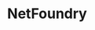 ---
blog: https://netfoundry.io/about/blog
facebook: https://facebook.com/NetFoundry
instagram: https://instagram.com/netfoundry
linkedin: https://linkedin.com/company/netfoundry
logohandle: netfoundryio
sort: netfoundry
title: NetFoundry
twitter: https://x.com/netfoundry
website: https://netfoundry.io/
youtube: https://youtube.com/channel/UCGN6PFj1rZu50yme9YsICmg
---